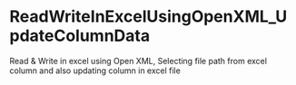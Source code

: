 # ReadWriteInExcelUsingOpenXML_UpdateColumnData
Read  &amp; Write  in excel using Open XML, Selecting file path from excel column and also updating column in excel file  
